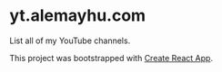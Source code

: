 # yt.alemayhu.com

List all of my YouTube channels.

This project was bootstrapped with [Create React App](https://github.com/facebook/create-react-app).
